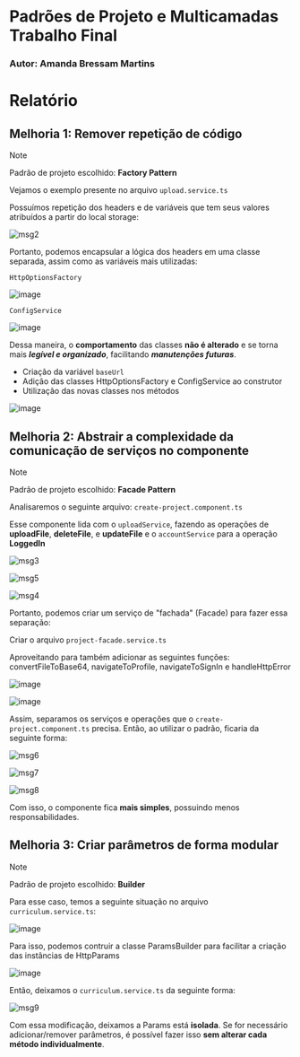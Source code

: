 <div>
  <h1>Padrões de Projeto e Multicamadas<br>Trabalho Final</h1>
</div>

<div>
  <h3>Autor: Amanda Bressam Martins</h3>
</div>

# Relatório

## Melhoria 1: Remover repetição de código

> [!NOTE]
> Padrão de projeto escolhido: **Factory Pattern**

Vejamos o exemplo presente no arquivo `upload.service.ts`

Possuímos repetição dos headers e de variáveis que tem seus valores atribuídos a partir do local storage:

![msg2](https://github.com/user-attachments/assets/b0d80df4-13a6-4ca0-8179-25b24e6978a1)

Portanto, podemos encapsular a lógica dos headers em uma classe separada, assim como as variáveis mais utilizadas:

`HttpOptionsFactory`

![image](https://github.com/user-attachments/assets/14b7e5c5-9bb6-4bfd-8a7f-8188ffa76ad8)

`ConfigService`

![image](https://github.com/user-attachments/assets/4dddbc2d-e4d6-4bd8-b2a5-29c111614d3f)

Dessa maneira, o **comportamento** das classes **não é alterado** e se torna mais ***legível e organizado***, facilitando ***manutenções futuras***.
* Criação da variável `baseUrl`
* Adição das classes HttpOptionsFactory e ConfigService ao construtor
* Utilização das novas classes nos métodos

![image](https://github.com/user-attachments/assets/1294e479-8fec-4b70-bfdc-d66e6d1d5f8a)

## Melhoria 2: Abstrair a complexidade da comunicação de serviços no componente

> [!NOTE]
> Padrão de projeto escolhido: **Facade Pattern**

Analisaremos o seguinte arquivo: `create-project.component.ts`

Esse componente lida com o `uploadService`, fazendo as operações de **uploadFile**, **deleteFile**, e **updateFile** e o `accountService` para a operação **LoggedIn**

![msg3](https://github.com/user-attachments/assets/35f67550-dd43-475c-8bbc-601b1acb5728)

![msg5](https://github.com/user-attachments/assets/43850bd2-79c9-45c3-83bc-db8a469dbf9f)

![msg4](https://github.com/user-attachments/assets/a35e44ae-345a-474f-8a48-fcc46730a4af)

Portanto, podemos criar um serviço de "fachada" (Facade) para fazer essa separação:

Criar o arquivo `project-facade.service.ts`

Aproveitando para também adicionar as seguintes funções: convertFileToBase64, navigateToProfile, navigateToSignIn e handleHttpError

![image](https://github.com/user-attachments/assets/ae6926f3-0209-413f-b306-9fc54cb26fb4)

![image](https://github.com/user-attachments/assets/3a28a027-f14d-4650-ab23-0656fab22a1f)

Assim, separamos os serviços e operações que o `create-project.component.ts` precisa. Então, ao utilizar o padrão, ficaria da seguinte forma:

![msg6](https://github.com/user-attachments/assets/f2786d8d-e15c-47f1-b754-dfc8441b338d)

![msg7](https://github.com/user-attachments/assets/d039fdaf-75fd-490f-9bb1-9d8f1b06aaa3)

![msg8](https://github.com/user-attachments/assets/671d20ed-c8ec-489c-98eb-2e7a78db0bcc)

Com isso, o componente fica **mais simples**, possuindo menos responsabilidades.

## Melhoria 3: Criar parâmetros de forma modular

> [!NOTE]
> Padrão de projeto escolhido: **Builder**

Para esse caso, temos a seguinte situação no arquivo `curriculum.service.ts`:

![image](https://github.com/user-attachments/assets/c6a7956f-c063-44d4-9bfc-1f42cb49f5b5)

Para isso, podemos contruir a classe ParamsBuilder para facilitar a criação das instâncias de HttpParams

![image](https://github.com/user-attachments/assets/135d8e28-aecc-47f1-94bc-64d624b23c1b)

Então, deixamos o `curriculum.service.ts` da seguinte forma:

![msg9](https://github.com/user-attachments/assets/e047ce1e-e898-406a-a8d1-156e71873e13)

Com essa modificação, deixamos a Params está **isolada**. Se for necessário adicionar/remover parâmetros, é possível fazer isso **sem alterar cada método individualmente**.

